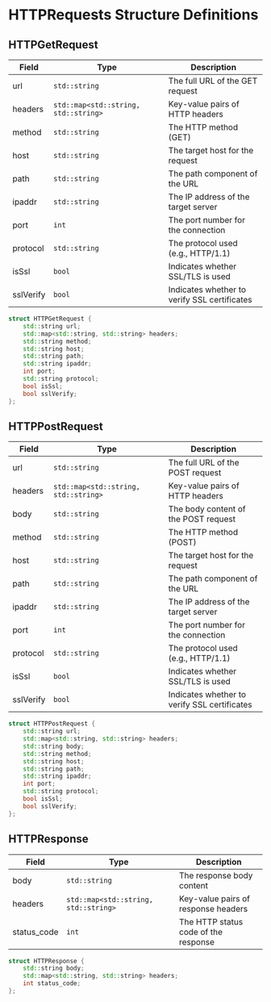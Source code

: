 # HTTPRequests Structure Definitions

## HTTPGetRequest

| Field | Type | Description |
|-------|------|-------------|
| url | `std::string` | The full URL of the GET request |
| headers | `std::map<std::string, std::string>` | Key-value pairs of HTTP headers |
| method | `std::string` | The HTTP method (GET) |
| host | `std::string` | The target host for the request |
| path | `std::string` | The path component of the URL |
| ipaddr | `std::string` | The IP address of the target server |
| port | `int` | The port number for the connection |
| protocol | `std::string` | The protocol used (e.g., HTTP/1.1) |
| isSsl | `bool` | Indicates whether SSL/TLS is used |
| sslVerify | `bool` | Indicates whether to verify SSL certificates |

```cpp
struct HTTPGetRequest {
    std::string url;
    std::map<std::string, std::string> headers;
    std::string method;
    std::string host;
    std::string path;
    std::string ipaddr;
    int port;
    std::string protocol;
    bool isSsl;
    bool sslVerify;
};
```

## HTTPPostRequest

| Field | Type | Description |
|-------|------|-------------|
| url | `std::string` | The full URL of the POST request |
| headers | `std::map<std::string, std::string>` | Key-value pairs of HTTP headers |
| body | `std::string` | The body content of the POST request |
| method | `std::string` | The HTTP method (POST) |
| host | `std::string` | The target host for the request |
| path | `std::string` | The path component of the URL |
| ipaddr | `std::string` | The IP address of the target server |
| port | `int` | The port number for the connection |
| protocol | `std::string` | The protocol used (e.g., HTTP/1.1) |
| isSsl | `bool` | Indicates whether SSL/TLS is used |
| sslVerify | `bool` | Indicates whether to verify SSL certificates |

```cpp
struct HTTPPostRequest {
    std::string url;
    std::map<std::string, std::string> headers;
    std::string body;
    std::string method;
    std::string host;
    std::string path;
    std::string ipaddr;
    int port;
    std::string protocol;
    bool isSsl;
    bool sslVerify;
};
```

## HTTPResponse

| Field | Type | Description |
|-------|------|-------------|
| body | `std::string` | The response body content |
| headers | `std::map<std::string, std::string>` | Key-value pairs of response headers |
| status_code | `int` | The HTTP status code of the response |

```cpp
struct HTTPResponse {
    std::string body;
    std::map<std::string, std::string> headers;
    int status_code;
};
```